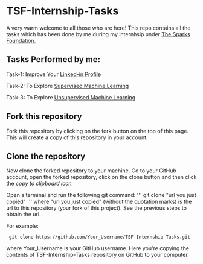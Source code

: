 # TSF-Internship-Tasks
A very warm welcome to all those who are here! This repo contains all the tasks which has been done by me during my internhsip under [The Sparks Foundation.](https://www.thesparksfoundationsingapore.org/)

## Tasks Performed by me:

Task-1: Improve Your [Linked-in Profile](https://www.linkedin.com/in/venkatanarayana143/)


Task-2: To Explore [Supervised Machine Learning](Task-2.md)


Task-3: To Explore [Unsupervised Machine Learning](Task-3.md)





## Fork this repository

Fork this repository by clicking on the fork button on the top of this page. This will create a copy of this repository in your account.

## Clone the repository

Now clone the forked repository to your machine. Go to your GitHub account, open the forked repository, click on the clone button and then click the *copy to clipboard icon.*

Open a terminal and run the following git command:
'''
      git clone "url you just copied"
'''
where "url you just copied" (without the quotation marks) is the url to this repository (your fork of this project). See the previous steps to obtain the url.

For example:

     git clone https://github.com/Your_Username/TSF-Internship-Tasks.git

where Your_Username is your GitHub username. Here you're copying the contents of TSF-Internship-Tasks repository on GitHub to your computer.




